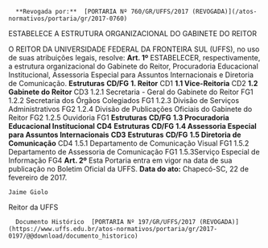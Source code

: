       **Revogada por:**  [PORTARIA Nº 760/GR/UFFS/2017 (REVOGADA)](/atos-normativos/portaria/gr/2017-0760) 

   ESTABELECE A ESTRUTURA ORGANIZACIONAL DO GABINETE DO REITOR  

 O REITOR DA UNIVERSIDADE FEDERAL DA FRONTEIRA SUL (UFFS), no uso de suas atribuições legais, resolve:   **Art. 1º** ESTABELECER, respectivamente, a estrutura organizacional do Gabinete do Reitor, Procuradoria Educacional Institucional, Assessoria Especial para Assuntos Internacionais e Diretoria de Comunicação.     **Estruturas**    **CD/FG**      **1. Reitor**    CD1     **1.1 Vice-Reitoria**    CD2     **1.2 Gabinete do Reitor**    CD3     1.2.1 Secretaria - Geral do Gabinete do Reitor   FG1     1.2.2 Secretaria dos Órgãos Colegiados   FG1     1.2.3 Divisão de Serviços Administrativos   FG2     1.2.4 Divisão de Publicações Oficiais do Gabinete do Reitor   FG2     1.2.5 Ouvidoria   FG1               **Estruturas**    **CD/FG**      **1.3 Procuradoria Educacional Institucional**    **CD4**                **Estruturas**    **CD/FG**      **1.4 Assessoria Especial para Assuntos Internacionais**    **CD3**                **Estruturas**    **CD/FG**      **1.5 Diretoria de Comunicação**    CD4     1.5.1 Departamento de Comunicação Visual   FG1     1.5.2 Departamento de Assessoria de Comunicação   FG1     1.5.3Serviço Especial de Informação   FG4       **Art. 2º** Esta Portaria entra em vigor na data de sua publicação no Boletim Oficial da UFFS.      **Data do ato:** Chapecó-SC, 22 de fevereiro de 2017.   
 

    Jaime Giolo   
 Reitor da UFFS 

      Documento Histórico  [PORTARIA Nº 197/GR/UFFS/2017 (REVOGADA)](https://www.uffs.edu.br/atos-normativos/portaria/gr/2017-0197/@@download/documento_historico)     
      